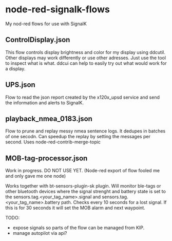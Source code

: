 # node-red-signalk-flows
My nod-red flows for use with SignalK

## ControlDisplay.json
This flow controls display brightness and color for my display using ddcutil. Other displays may work differently or use other adresses. Just use the tool to inspect what is what. ddcui can help to easily try out what would work for a display.

## UPS.json
Flow to read the json report created by the x120x_upsd service and send the information and alerts to SignalK.

## playback_nmea_0183.json
Flow to prune and replay messy nmea sentence logs. It dedupes in batches of one secodn. Can speedup the replay by setting the messages per second.
Uses node-red-contrib-merge-topic

## MOB-tag-processor.json
Work in progress. DO NOT USE YET. (Node-red export of flow fooled me and only gave me one node)

Works together with bt-sensors-plugin-sk plugin. Will monitor ble-tags or other bluetooth devices where the signal strenght and battery state is set to the sensors.tag.<your_tag_name>.signal and sensors.tag.<your_tag_name>.battery path. Checks every 10 seconds for a lost signal. If this is for 30 seconds it will set the MOB alarm and next waypoint.

TODO: 
- expose signals so parts of the flow can be managed from KIP.
- manage autopilot via api?
